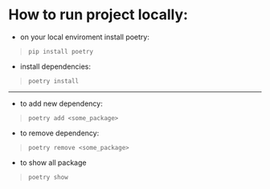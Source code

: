 # How to run project locally:

- on your local enviroment install poetry:
> `pip install poetry`
- install dependencies:
> `poetry install`
---
- to add new dependency:
> `poetry add <some_package>`
- to remove dependency:
> `poetry remove <some_package>`
- to show all package
> `poetry show `